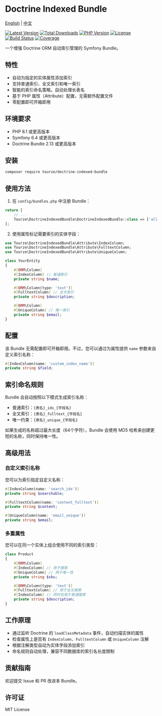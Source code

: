 # Doctrine Indexed Bundle

[English](README.md) | [中文](README.zh-CN.md)

[![Latest Version](https://img.shields.io/packagist/v/tourze/doctrine-indexed-bundle.svg?style=flat-square)](https://packagist.org/packages/tourze/doctrine-indexed-bundle)
[![Total Downloads](https://img.shields.io/packagist/dt/tourze/doctrine-indexed-bundle.svg?style=flat-square)](https://packagist.org/packages/tourze/doctrine-indexed-bundle)
[![PHP Version](https://img.shields.io/badge/php-%5E8.1-blue?style=flat-square)](https://www.php.net)
[![License](https://img.shields.io/packagist/l/tourze/doctrine-indexed-bundle.svg?style=flat-square)](LICENSE)
[![Build Status](https://img.shields.io/github/actions/workflow/status/tourze/packages/ci.yml?style=flat-square)](https://github.com/tourze/packages)
[![Coverage](https://img.shields.io/codecov/c/github/tourze/packages?style=flat-square)](https://codecov.io/gh/tourze/packages)

一个增强 Doctrine ORM 自动索引管理的 Symfony Bundle。

## 特性

- 自动为指定的实体属性添加索引
- 支持普通索引、全文索引和唯一索引
- 智能的索引命名策略，自动处理长表名
- 基于 PHP 属性（Attribute）配置，无需额外配置文件
- 零配置即可开箱即用

## 环境要求

- PHP 8.1 或更高版本
- Symfony 6.4 或更高版本
- Doctrine Bundle 2.13 或更高版本

## 安装

```bash
composer require tourze/doctrine-indexed-bundle
```

## 使用方法

1. 在 `config/bundles.php` 中注册 Bundle：

```php
return [
    // ...
    Tourze\DoctrineIndexedBundle\DoctrineIndexedBundle::class => ['all' => true],
];
```

2. 使用属性标记需要索引的实体字段：

```php
use Tourze\DoctrineIndexedBundle\Attribute\IndexColumn;
use Tourze\DoctrineIndexedBundle\Attribute\FulltextColumn;
use Tourze\DoctrineIndexedBundle\Attribute\UniqueColumn;

class YourEntity
{
    #[ORM\Column]
    #[IndexColumn] // 普通索引
    private string $name;

    #[ORM\Column(type: 'text')]
    #[FulltextColumn] // 全文索引
    private string $description;

    #[ORM\Column]
    #[UniqueColumn] // 唯一索引
    private string $email;
}
```

## 配置

该 Bundle 无需配置即可开箱即用。不过，您可以通过为属性提供 `name` 参数来自定义索引名称：

```php
#[IndexColumn(name: 'custom_index_name')]
private string $field;
```

## 索引命名规则

Bundle 会自动按照以下模式生成索引名称：

- 普通索引：`{表名}_idx_{字段名}`
- 全文索引：`{表名}_fulltext_{字段名}`
- 唯一约束：`{表名}_unique_{字段名}`

如果生成的名称超过最大长度（64个字符），Bundle 会使用 MD5 哈希来创建更短的名称，同时保持唯一性。

## 高级用法

### 自定义索引名称

您可以为索引指定自定义名称：

```php
#[IndexColumn(name: 'search_idx')]
private string $searchable;

#[FulltextColumn(name: 'content_fulltext')]
private string $content;

#[UniqueColumn(name: 'email_unique')]
private string $email;
```

### 多重属性

您可以在同一个实体上组合使用不同的索引类型：

```php
class Product
{
    #[ORM\Column]
    #[IndexColumn] // 用于搜索
    #[UniqueColumn] // 用于唯一性
    private string $sku;

    #[ORM\Column(type: 'text')]
    #[FulltextColumn] // 用于全文搜索
    #[IndexColumn] // 同时也用于普通搜索
    private string $description;
}
```

## 工作原理

- 通过监听 Doctrine 的 `loadClassMetadata` 事件，自动扫描实体的属性
- 检查属性上是否有 `IndexColumn`、`FulltextColumn` 或 `UniqueColumn` 
  注解
- 根据注解类型自动为实体字段添加索引
- 命名规则自动处理，兼容不同数据库的索引名长度限制

## 贡献指南

欢迎提交 Issue 和 PR 改进本 Bundle。

## 许可证

MIT License
